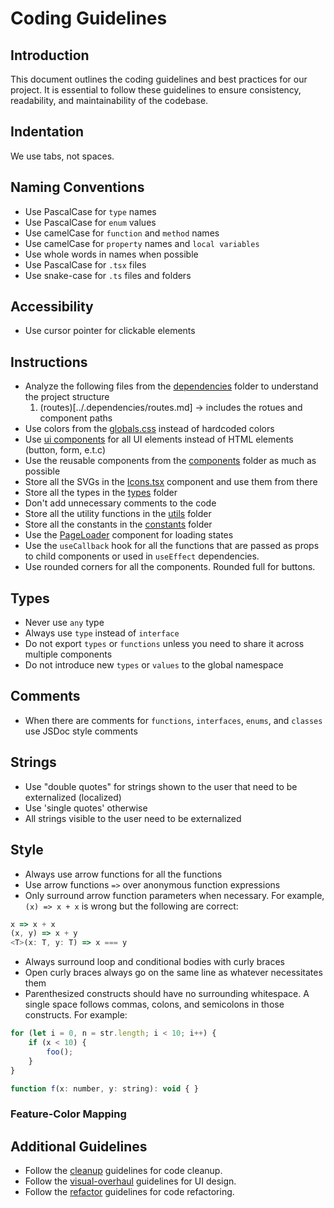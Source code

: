 # Coding Guidelines

## Introduction

This document outlines the coding guidelines and best practices for our project. It is essential to follow these guidelines to ensure consistency, readability, and maintainability of the codebase.

## Indentation

We use tabs, not spaces.

## Naming Conventions

- Use PascalCase for `type` names
- Use PascalCase for `enum` values
- Use camelCase for `function` and `method` names
- Use camelCase for `property` names and `local variables`
- Use whole words in names when possible
- Use PascalCase for `.tsx` files
- Use snake-case for `.ts` files and folders

## Accessibility

- Use cursor pointer for clickable elements

## Instructions

- Analyze the following files from the [dependencies](../.dependencies) folder to understand the project structure
  1. (routes)[../.dependencies/routes.md] -> includes the rotues and component paths
- Use colors from the [globals.css](../src/app/globals.css) instead of hardcoded colors
- Use [ui components](../src/components/ui) for all UI elements instead of HTML elements (button, form, e.t.c)
- Use the reusable components from the [components](../src/components) folder as much as possible
- Store all the SVGs in the [Icons.tsx](../src/components/Icons.tsx) component and use them from there
- Store all the types in the [types](../src/types) folder
- Don't add unnecessary comments to the code
- Store all the utility functions in the [utils](../src/utils) folder
- Store all the constants in the [constants](../src/constants) folder
- Use the [PageLoader](../src/components/common/PageLoader.tsx) component for loading states
- Use the `useCallback` hook for all the functions that are passed as props to child components or used in `useEffect` dependencies.
- Use rounded corners for all the components. Rounded full for buttons.

## Types

- Never use `any` type
- Always use `type` instead of `interface`
- Do not export `types` or `functions` unless you need to share it across multiple components
- Do not introduce new `types` or `values` to the global namespace

## Comments

- When there are comments for `functions`, `interfaces`, `enums`, and `classes` use JSDoc style comments

## Strings

- Use "double quotes" for strings shown to the user that need to be externalized (localized)
- Use 'single quotes' otherwise
- All strings visible to the user need to be externalized

## Style

- Always use arrow functions for all the functions
- Use arrow functions `=>` over anonymous function expressions
- Only surround arrow function parameters when necessary. For example, `(x) => x + x` is wrong but the following are correct:

```javascript
x => x + x
(x, y) => x + y
<T>(x: T, y: T) => x === y
```

- Always surround loop and conditional bodies with curly braces
- Open curly braces always go on the same line as whatever necessitates them
- Parenthesized constructs should have no surrounding whitespace. A single space follows commas, colons, and semicolons in those constructs. For example:

```javascript
for (let i = 0, n = str.length; i < 10; i++) {
    if (x < 10) {
        foo();
    }
}

function f(x: number, y: string): void { }
```

### Feature-Color Mapping



## Additional Guidelines

- Follow the [cleanup](./prompts/cleanup.prompt.md) guidelines for code cleanup.
- Follow the [visual-overhaul](./prompts/visual-overhaul.prompt.md) guidelines for UI design.
- Follow the [refactor](./prompts/refactor.prompt.md) guidelines for code refactoring.
